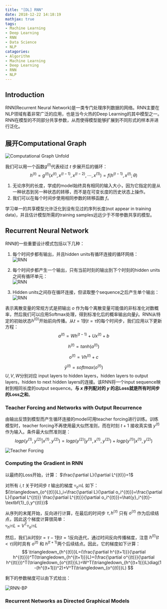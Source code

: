 ```yaml
---
title: "[DL] RNN"
date: 2018-12-22 14:18:19
mathjax: true
tags:
- Machine Learning
- Deep Learning
- RNN
- Data Science
- NLP
catagories:
- Algorithm
- Machine Learning
- Deep Learning
- RNN
- NLP
---
```

## Introduction
RNN(Recurrent Neural Network)是一类专门处理序列数据的网络。RNN主要在NLP领域有着非常广泛的应用，也是当今火热的Deep Learning的其中模型之一。RNN在模型的不同部分共享参数，从而使得模型能够扩展到不同形式的样本并进行泛化。

## 展开Computational Graph
![Computational Graph Unfold](https://raw.githubusercontent.com/lucasxlu/blog/master/source/_posts/dl-rnn/cg-unfold.jpg)

我们可以用一个函数$g^{(t)}$代表经过 $t$ 步展开后的循环：
$$
h^{(t)}=g^{(t)}(x^{(t)}, x^{(t-1)}, x^{(t-2)}, \cdots, x^{(1)})=f(h^{(t-1)}, x^{(t)}; \theta)
$$
1. 无论序列的长度，学成的model始终具有相同的输入大小，因为它指定的是从一种状态到另一种状态的转移，而不是在可变长度的历史状态上操作。
2. 我们可以在每个时间步使用相同参数的转移函数 $f$。

学习单一的共享模型允许泛化到没有见过的序列长度(not appear in training data)，并且估计模型所需的training samples远远少于不带参数共享的模型。

## Recurrent Neural Network
RNN的一些重要设计模式包括以下几种：
1. 每个时间步都有输出，并且hidden units有循环连接的循环网络：  
![RNN](https://raw.githubusercontent.com/lucasxlu/blog/master/source/_posts/dl-rnn/rnn1.jpg)

2. 每个时间步都产生一个输出，只有当前时刻的输出到下个时刻的hidden units之间有循环单元：  
![RNN](https://raw.githubusercontent.com/lucasxlu/blog/master/source/_posts/dl-rnn/rnn2.jpg)

3. Hidden units之间存在循环连接，但读取整个sequence之后产生单个输出：  
![RNN](https://raw.githubusercontent.com/lucasxlu/blog/master/source/_posts/dl-rnn/rnn3.jpg)

表示离散变量的常规方式是把输出 $o$ 作为每个离散变量可能值的非标准化对数概率，然后我们可以应用Softmax处理，得到标准化后的概率输出向量$\hat{y}$。RNN从特定的初始状态$h^{(0)}$开始前向传播。从$t=1$到$t=\tau$的每个时间步，我们应用以下更新方程：
$$
a^{(t)} = Wh^{(t-1)}+Ux^{(t)}+b
$$

$$
h^{(t)}=tanh(a^{(t)}) 
$$

$$
o^{(t)}=Vh^{(t)}+c
$$

$$
\hat{y}^{(t)}=softmax(o^{(t)})
$$
$U, V, W$分别对应 input layers to hidden layers，hidden layers to output layers，hidden to next hidden layers的连接。该RNN将一个input sequence映射到相同长度的output sequence。__与 $x$ 序列配对的 $y$ 的总Loss就是所有时间步的Loss之和__。

### Teacher Forcing and Networks with Output Recurrence
由输出反馈到模型而产生循环连接的model可用teacher forcing进行训练。训练模型时，teacher forcing不再使用最大似然准则，而在时刻 $t+1$ 接收真实值 $y^{(t)}$ 作为输入。条件最大似然准则是：
$$
log p(y^{(1)}, y^{(2)}|x^{(1)},y^{(2)})=log p(y^{(2)}|y^{(1)},x^{(1)},y^{(2)})+log p(y^{(1)}|x^{(1)},y^{(2)})
$$

![Teacher Forcing](https://raw.githubusercontent.com/lucasxlu/blog/master/source/_posts/dl-rnn/teacher-forcing.jpg)


### Computing the Gradient in RNN
以最终的Loss开始，计算：
$\frac{\partial L}{\partial L^{(t)}}=1$

对所有 $i,t$ 关于时间步 $t$ 输出的梯度 $\triangledown_{o^{(t)}}L$ 如下：  
$(\triangledown_{o^{(t)}}L)_i=\frac{\partial L}{\partial o_i^{(t)}}=\frac{\partial L}{\partial L^{(t)}} \frac{\partial L^{(t)}}{\partial o_i^{(t)}}=\hat{y}_i^{(t)}-\textbf{1}_{i,y^{(t)}}$

从序列的末尾开始，反向进行计算，在最后的时间步 $\tau, h^{(\tau)}$ 只有 $o^{(\tau)}$ 作为后续结点，因此这个梯度计算很简单：  
$\triangledown_{h^{(\tau)}}L=V^T\triangledown_{o^{(\tau)}}L$

然后，我们从时刻$t=\tau -1$到$t=1$反向迭代，通过时间反向传播梯度，注意 $h^{(t)} (t<\tau)$同时具有 $o^{(t)}$ 和 $h^{(t+1)}$两个后续结点。因此，它的梯度如下计算：  
$$
\triangledown_{h^{(t)}}L=(\frac{\partial h^{(t+1)}}{\partial h^{(t)}})^T(\triangledown_{h^{(t+1)}}L)+(\frac{\partial o^{(t)}}{\partial h^{(t)}})^T(\triangledown_{o^{(t)}}L)=W^T(\triangledown_{h^{(t+1)}}L)diag(1-(h^{(t+1)})^2)+V^T(\triangledown_{o^{(t)}}L)
$$

剩下的参数梯度可以由下式给出：

![RNN-BP](https://raw.githubusercontent.com/lucasxlu/blog/master/source/_posts/dl-rnn/rnn-bp.jpg)

### Recurrent Networks as Directed Graphical Models
